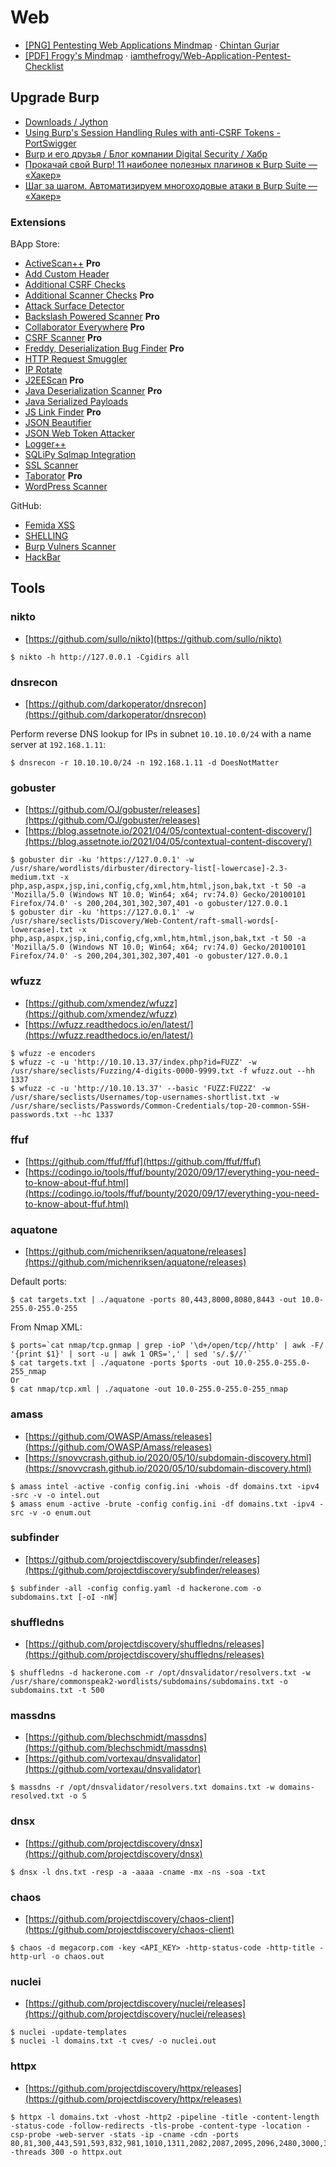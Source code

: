 # Web

* [[PNG] Pentesting Web Applications Mindmap](https://miro.medium.com/max/2400/1*8lN7TaTnlZSPEikpHFQnuA.png) · [Chintan Gurjar](https://medium.com/@chintanfrogygurjar/professional-web-application-pentest-checklist-10ae5b2edbdd)
* [[PDF] Frogy's Mindmap](https://github.com/iamthefrogy/Web-Application-Pentest-Checklist/raw/main/Frogy%27s%20Mindmap.pdf) · [iamthefrogy/Web-Application-Pentest-Checklist](https://github.com/iamthefrogy/Web-Application-Pentest-Checklist)




## Upgrade Burp

* [Downloads / Jython](https://www.jython.org/download.html)
* [Using Burp's Session Handling Rules with anti-CSRF Tokens - PortSwigger](https://portswigger.net/support/using-burp-suites-session-handling-rules-with-anti-csrf-tokens)
* [Burp и его друзья / Блог компании Digital Security / Хабр](https://habr.com/ru/company/dsec/blog/529088/)
* [Прокачай свой Burp! 11 наиболее полезных плагинов к Burp Suite — «Хакер»](https://xakep.ru/2018/08/23/burp-suite-plugins/)
* [Шаг за шагом. Автоматизируем многоходовые атаки в Burp Suite — «Хакер»](https://xakep.ru/2021/05/13/burp-stepper-intruder/)



### Extensions

BApp Store:

* [ActiveScan++](https://portswigger.net/bappstore/3123d5b5f25c4128894d97ea1acc4976) **Pro**
* [Add Custom Header](https://portswigger.net/bappstore/807907f5380c4cb38748ef4fc1d8cdbc)
* [Additional CSRF Checks](https://portswigger.net/bappstore/2d12070c90cb4a0f91cde0b8927fd606)
* [Additional Scanner Checks](https://portswigger.net/bappstore/a158fd3fc9394253be3aa0bc4c181d1f) **Pro**
* [Attack Surface Detector](https://portswigger.net/bappstore/47027b96525d4353aea5844781894fb1)
* [Backslash Powered Scanner](https://portswigger.net/bappstore/9cff8c55432a45808432e26dbb2b41d8) **Pro**
* [Collaborator Everywhere](https://portswigger.net/bappstore/2495f6fb364d48c3b6c984e226c02968) **Pro**
* [CSRF Scanner](https://portswigger.net/bappstore/60f172f27a9b49a1b538ed414f9f27c3) **Pro**
* [Freddy, Deserialization Bug Finder](https://portswigger.net/bappstore/ae1cce0c6d6c47528b4af35faebc3ab3) **Pro**
* [HTTP Request Smuggler](https://portswigger.net/bappstore/aaaa60ef945341e8a450217a54a11646)
* [IP Rotate](https://portswigger.net/bappstore/2eb2b1cb1cf34cc79cda36f0f9019874)
* [J2EEScan](https://portswigger.net/bappstore/7ec6d429fed04cdcb6243d8ba7358880) **Pro**
* [Java Deserialization Scanner](https://portswigger.net/bappstore/228336544ebe4e68824b5146dbbd93ae) **Pro**
* [Java Serialized Payloads](https://portswigger.net/bappstore/bc737909a5d742eab91544705c14d34f)
* [JS Link Finder](https://portswigger.net/bappstore/0e61c786db0c4ac787a08c4516d52ccf) **Pro**
* [JSON Beautifier](https://portswigger.net/bappstore/309ef28d45ff4f19bedfed3896cb3ca9)
* [JSON Web Token Attacker](https://portswigger.net/bappstore/82d6c60490b540369d6d5d01822bdf61)
* [Logger++](https://portswigger.net/bappstore/470b7057b86f41c396a97903377f3d81)
* [SQLiPy Sqlmap Integration](https://portswigger.net/bappstore/f154175126a04bfe8edc6056f340f52e)
* [SSL Scanner](https://portswigger.net/bappstore/474b3c575a1a4584aa44dfefc70f269d)
* [Taborator](https://portswigger.net/bappstore/c9c37e424a744aa08866652f63ee9e0f) **Pro**
* [WordPress Scanner](https://portswigger.net/bappstore/77a12b2966844f04bba032de5744cd35)

GitHub:

* [Femida XSS](https://github.com/wish-i-was/femida)
* [SHELLING](https://github.com/ewilded/shelling)
* [Burp Vulners Scanner](https://github.com/vulnersCom/burp-vulners-scanner)
* [HackBar](https://github.com/d3vilbug/HackBar)




## Tools



### nikto

* [https://github.com/sullo/nikto](https://github.com/sullo/nikto)

```
$ nikto -h http://127.0.0.1 -Cgidirs all
```



### dnsrecon

* [https://github.com/darkoperator/dnsrecon](https://github.com/darkoperator/dnsrecon)

Perform reverse DNS lookup for IPs in subnet `10.10.10.0/24` with a name server at `192.168.1.11`:

```
$ dnsrecon -r 10.10.10.0/24 -n 192.168.1.11 -d DoesNotMatter
```



### gobuster

* [https://github.com/OJ/gobuster/releases](https://github.com/OJ/gobuster/releases)
* [https://blog.assetnote.io/2021/04/05/contextual-content-discovery/](https://blog.assetnote.io/2021/04/05/contextual-content-discovery/)

```
$ gobuster dir -ku 'https://127.0.0.1' -w /usr/share/wordlists/dirbuster/directory-list[-lowercase]-2.3-medium.txt -x php,asp,aspx,jsp,ini,config,cfg,xml,htm,html,json,bak,txt -t 50 -a 'Mozilla/5.0 (Windows NT 10.0; Win64; x64; rv:74.0) Gecko/20100101 Firefox/74.0' -s 200,204,301,302,307,401 -o gobuster/127.0.0.1
$ gobuster dir -ku 'https://127.0.0.1' -w /usr/share/seclists/Discovery/Web-Content/raft-small-words[-lowercase].txt -x php,asp,aspx,jsp,ini,config,cfg,xml,htm,html,json,bak,txt -t 50 -a 'Mozilla/5.0 (Windows NT 10.0; Win64; x64; rv:74.0) Gecko/20100101 Firefox/74.0' -s 200,204,301,302,307,401 -o gobuster/127.0.0.1
```



### wfuzz

* [https://github.com/xmendez/wfuzz](https://github.com/xmendez/wfuzz)
* [https://wfuzz.readthedocs.io/en/latest/](https://wfuzz.readthedocs.io/en/latest/)

```
$ wfuzz -e encoders
$ wfuzz -c -u 'http://10.10.13.37/index.php?id=FUZZ' -w /usr/share/seclists/Fuzzing/4-digits-0000-9999.txt -f wfuzz.out --hh 1337
$ wfuzz -c -u 'http://10.10.13.37' --basic 'FUZZ:FUZ2Z' -w /usr/share/seclists/Usernames/top-usernames-shortlist.txt -w /usr/share/seclists/Passwords/Common-Credentials/top-20-common-SSH-passwords.txt --hc 1337
```



### ffuf

* [https://github.com/ffuf/ffuf](https://github.com/ffuf/ffuf)
* [https://codingo.io/tools/ffuf/bounty/2020/09/17/everything-you-need-to-know-about-ffuf.html](https://codingo.io/tools/ffuf/bounty/2020/09/17/everything-you-need-to-know-about-ffuf.html)



### aquatone

* [https://github.com/michenriksen/aquatone/releases](https://github.com/michenriksen/aquatone/releases)

Default ports:

```
$ cat targets.txt | ./aquatone -ports 80,443,8000,8080,8443 -out 10.0-255.0-255.0-255
```

From Nmap XML:

```
$ ports=`cat nmap/tcp.gnmap | grep -ioP '\d+/open/tcp//http' | awk -F/ '{print $1}' | sort -u | awk 1 ORS=',' | sed 's/.$//'`
$ cat targets.txt | ./aquatone -ports $ports -out 10.0-255.0-255.0-255_nmap
Or
$ cat nmap/tcp.xml | ./aquatone -out 10.0-255.0-255.0-255_nmap
```



### amass

* [https://github.com/OWASP/Amass/releases](https://github.com/OWASP/Amass/releases)
* [https://snovvcrash.github.io/2020/05/10/subdomain-discovery.html](https://snovvcrash.github.io/2020/05/10/subdomain-discovery.html)

```
$ amass intel -active -config config.ini -whois -df domains.txt -ipv4 -src -v -o intel.out
$ amass enum -active -brute -config config.ini -df domains.txt -ipv4 -src -v -o enum.out
```



### subfinder

* [https://github.com/projectdiscovery/subfinder/releases](https://github.com/projectdiscovery/subfinder/releases)

```
$ subfinder -all -config config.yaml -d hackerone.com -o subdomains.txt [-oI -nW]
```



### shuffledns

* [https://github.com/projectdiscovery/shuffledns/releases](https://github.com/projectdiscovery/shuffledns/releases)

```
$ shuffledns -d hackerone.com -r /opt/dnsvalidator/resolvers.txt -w /usr/share/commonspeak2-wordlists/subdomains/subdomains.txt -o subdomains.txt -t 500
```



### massdns

* [https://github.com/blechschmidt/massdns](https://github.com/blechschmidt/massdns)
* [https://github.com/vortexau/dnsvalidator](https://github.com/vortexau/dnsvalidator)

```
$ massdns -r /opt/dnsvalidator/resolvers.txt domains.txt -w domains-resolved.txt -o S
```



### dnsx

- [https://github.com/projectdiscovery/dnsx](https://github.com/projectdiscovery/dnsx)

```
$ dnsx -l dns.txt -resp -a -aaaa -cname -mx -ns -soa -txt
```



### chaos

* [https://github.com/projectdiscovery/chaos-client](https://github.com/projectdiscovery/chaos-client)

```
$ chaos -d megacorp.com -key <API_KEY> -http-status-code -http-title -http-url -o chaos.out
```



### nuclei

* [https://github.com/projectdiscovery/nuclei/releases](https://github.com/projectdiscovery/nuclei/releases)

```
$ nuclei -update-templates
$ nuclei -l domains.txt -t cves/ -o nuclei.out
```



### httpx

* [https://github.com/projectdiscovery/httpx/releases](https://github.com/projectdiscovery/httpx/releases)

```
$ httpx -l domains.txt -vhost -http2 -pipeline -title -content-length -status-code -follow-redirects -tls-probe -content-type -location -csp-probe -web-server -stats -ip -cname -cdn -ports 80,81,300,443,591,593,832,981,1010,1311,2082,2087,2095,2096,2480,3000,3128,3333,4243,4567,4711,4712,4993,5000,5104,5108,5800,6543,7000,7396,7474,8000,8001,8008,8014,8042,8069,8080,8081,8088,8090,8091,8118,8123,8172,8222,8243,8280,8281,8333,8443,8500,8834,8880,8888,8983,9000,9043,9060,9080,9090,9091,9200,9443,9800,9981,12443,16080,18091,18092,20720,28017 -threads 300 -o httpx.out
```
